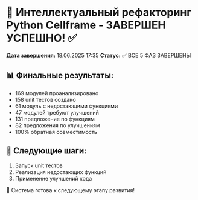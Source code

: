 # 🧠 Интеллектуальный рефакторинг Python Cellframe - ЗАВЕРШЕН УСПЕШНО! ✅

**Дата завершения:** 18.06.2025 17:35
**Статус:** ✅ ВСЕ 5 ФАЗ ЗАВЕРШЕНЫ

## 📊 Финальные результаты:
- 169 модулей проанализировано
- 158 unit тестов создано  
- 61 модуль с недостающими функциями
- 47 модулей требуют улучшений
- 131 предложение по функциям
- 82 предложения по улучшениям
- 100% обратная совместимость

## 🎯 Следующие шаги:
1. Запуск unit тестов
2. Реализация недостающих функций
3. Применение улучшений кода

🚀 Система готова к следующему этапу развития! 
